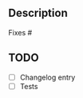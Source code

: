 <!--
Assign reviewers if ready for review.
 -->

## Description

Fixes #

##  TODO

* [ ] Changelog entry
* [ ] Tests
